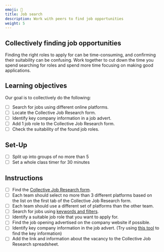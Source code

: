```yaml
---
emoji: 💼
title: Job search
description: Work with peers to find job opportunities
weight: 5
---
```


## Collectively finding job opportunities 
Finding the right roles to apply for can be time-consuming, and confirming their suitability can be confusing. Work together to cut down the time you spend searching for roles and spend more time focusing on making good applications. 

## Learning objectives
Our goal is to collectively do the following:
- [ ] Search for jobs using different online platforms.
- [ ] Locate the Collective Job Research form.
- [ ] Identify key company information in a job advert. 
- [ ] Add 1 job role to the Collective Job Research form.
- [ ] Check the suitability of the found job roles.

## Set-Up
- [ ] Split up into groups of no more than 5
- [ ] Set a whole class timer for 30 minutes 

## Instructions
- [ ] Find the [Collective Job Research form](https://docs.google.com/spreadsheets/d/1q62uWPJJ2HGc_f6RzFY5MRzfbSP17jHlhxImMlrfo2k/edit?resourcekey#gid=841715262).
- [ ] Each team should select no more than 3 different platforms based on the list on the first tab of the Collective Job Research form. 
- [ ] Each team should use a different set of platforms than the other team. 
- [ ] Search for jobs using [keywords and filters](https://www.linkedin.com/help/linkedin/answer/a507441/filter-and-sort-job-search-results?lang=en). 
- [ ] Identify a suitable job role that you want to apply for. 
- [ ] Find the job opening advertised on the company website if possible. 
- [ ] Identify key company information in the job advert. (Try using [this tool](https://codeyourfuture.slack.com/archives/C01TKCAHYN4/p1713201237737469) to find the key information)
- [ ] Add the link and information about the vacancy to the Collective Job Research spreadsheet.
